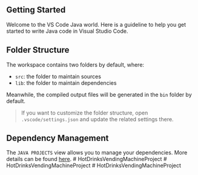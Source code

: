 ## Getting Started

Welcome to the VS Code Java world. Here is a guideline to help you get started to write Java code in Visual Studio Code.

## Folder Structure

The workspace contains two folders by default, where:

- `src`: the folder to maintain sources
- `lib`: the folder to maintain dependencies

Meanwhile, the compiled output files will be generated in the `bin` folder by default.

> If you want to customize the folder structure, open `.vscode/settings.json` and update the related settings there.

## Dependency Management

The `JAVA PROJECTS` view allows you to manage your dependencies. More details can be found [here](https://github.com/microsoft/vscode-java-dependency#manage-dependencies).
#   H o t D r i n k s V e n d i n g M a c h i n e P r o j e c t  
 #   H o t D r i n k s V e n d i n g M a c h i n e P r o j e c t  
 #   H o t D r i n k s V e n d i n g M a c h i n e P r o j e c t  
 